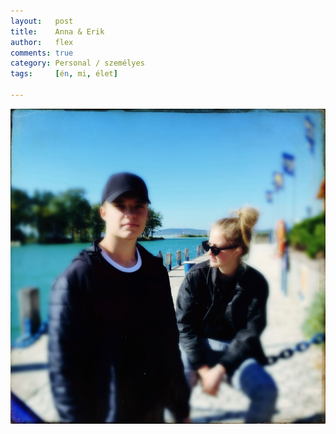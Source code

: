 ```yaml
---
layout:   post
title:    Anna & Erik
author:   flex
comments: true
category: Personal / személyes
tags:     [én, mi, élet]

---
```


<div class=""><img class="shadow fade" id="fadeimg1" onload="document.getElementById('fadeimg1').style.opacity='1'" style="" src="
photos/balatonboglar_AnnaErik/HipstamaticPhoto-559916108.130241.jpg"></div>